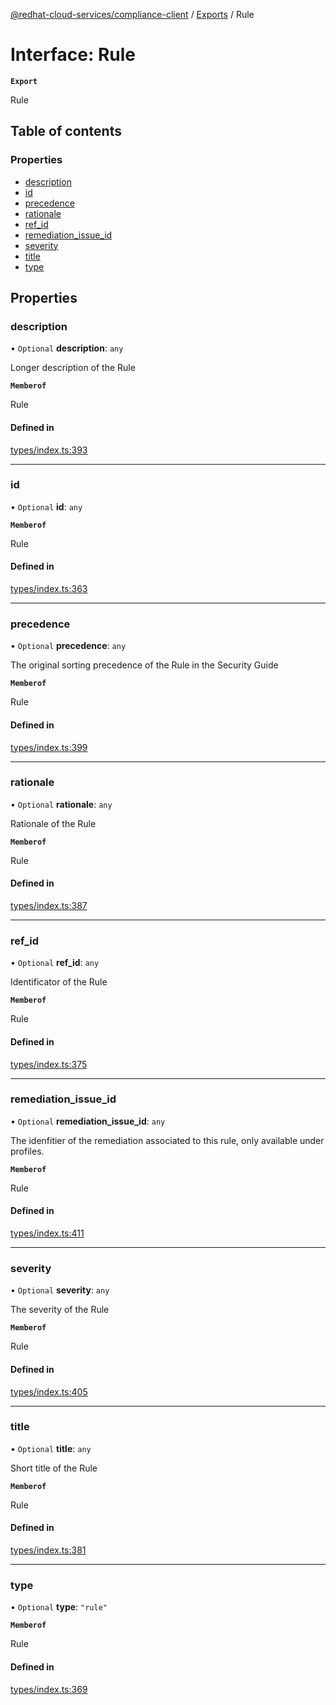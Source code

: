 [@redhat-cloud-services/compliance-client](../README.md) / [Exports](../modules.md) / Rule

# Interface: Rule

**`Export`**

Rule

## Table of contents

### Properties

- [description](Rule.md#description)
- [id](Rule.md#id)
- [precedence](Rule.md#precedence)
- [rationale](Rule.md#rationale)
- [ref\_id](Rule.md#ref_id)
- [remediation\_issue\_id](Rule.md#remediation_issue_id)
- [severity](Rule.md#severity)
- [title](Rule.md#title)
- [type](Rule.md#type)

## Properties

### description

• `Optional` **description**: `any`

Longer description of the Rule

**`Memberof`**

Rule

#### Defined in

[types/index.ts:393](https://github.com/AsToNlele/javascript-clients/blob/main/packages/compliance/types/index.ts#L393)

___

### id

• `Optional` **id**: `any`

**`Memberof`**

Rule

#### Defined in

[types/index.ts:363](https://github.com/AsToNlele/javascript-clients/blob/main/packages/compliance/types/index.ts#L363)

___

### precedence

• `Optional` **precedence**: `any`

The original sorting precedence of the Rule in the Security Guide

**`Memberof`**

Rule

#### Defined in

[types/index.ts:399](https://github.com/AsToNlele/javascript-clients/blob/main/packages/compliance/types/index.ts#L399)

___

### rationale

• `Optional` **rationale**: `any`

Rationale of the Rule

**`Memberof`**

Rule

#### Defined in

[types/index.ts:387](https://github.com/AsToNlele/javascript-clients/blob/main/packages/compliance/types/index.ts#L387)

___

### ref\_id

• `Optional` **ref\_id**: `any`

Identificator of the Rule

**`Memberof`**

Rule

#### Defined in

[types/index.ts:375](https://github.com/AsToNlele/javascript-clients/blob/main/packages/compliance/types/index.ts#L375)

___

### remediation\_issue\_id

• `Optional` **remediation\_issue\_id**: `any`

The idenfitier of the remediation associated to this rule, only available under profiles.

**`Memberof`**

Rule

#### Defined in

[types/index.ts:411](https://github.com/AsToNlele/javascript-clients/blob/main/packages/compliance/types/index.ts#L411)

___

### severity

• `Optional` **severity**: `any`

The severity of the Rule

**`Memberof`**

Rule

#### Defined in

[types/index.ts:405](https://github.com/AsToNlele/javascript-clients/blob/main/packages/compliance/types/index.ts#L405)

___

### title

• `Optional` **title**: `any`

Short title of the Rule

**`Memberof`**

Rule

#### Defined in

[types/index.ts:381](https://github.com/AsToNlele/javascript-clients/blob/main/packages/compliance/types/index.ts#L381)

___

### type

• `Optional` **type**: ``"rule"``

**`Memberof`**

Rule

#### Defined in

[types/index.ts:369](https://github.com/AsToNlele/javascript-clients/blob/main/packages/compliance/types/index.ts#L369)
